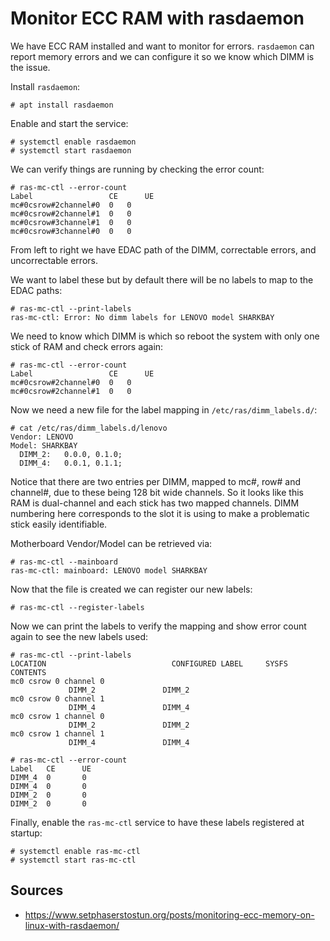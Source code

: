 # Monitor ECC RAM with rasdaemon

We have ECC RAM installed and want to monitor for errors. `rasdaemon` can report memory errors and we can configure it so we know which DIMM is the issue.

Install `rasdaemon`:

```
# apt install rasdaemon
```

Enable and start the service:

```
# systemctl enable rasdaemon
# systemctl start rasdaemon
```

We can verify things are running by checking the error count:

```
# ras-mc-ctl --error-count
Label                 CE      UE
mc#0csrow#2channel#0  0   0
mc#0csrow#2channel#1  0   0
mc#0csrow#3channel#1  0   0
mc#0csrow#3channel#0  0   0
```

From left to right we have EDAC path of the DIMM, correctable errors, and uncorrectable errors.

We want to label these but by default there will be no labels to map to the EDAC paths:

```
# ras-mc-ctl --print-labels
ras-mc-ctl: Error: No dimm labels for LENOVO model SHARKBAY
```

We need to know which DIMM is which so reboot the system with only one stick of RAM and check errors again:

```
# ras-mc-ctl --error-count
Label                 CE      UE
mc#0csrow#2channel#0  0   0
mc#0csrow#2channel#1  0   0
```

Now we need a new file for the label mapping in `/etc/ras/dimm_labels.d/`:

```
# cat /etc/ras/dimm_labels.d/lenovo
Vendor: LENOVO
Model: SHARKBAY
  DIMM_2:   0.0.0, 0.1.0;
  DIMM_4:   0.0.1, 0.1.1;
```

Notice that there are two entries per DIMM, mapped to mc#, row# and channel#, due to these being 128 bit wide channels. So it looks like this RAM is dual-channel and each stick has two mapped channels. DIMM numbering here corresponds to the slot it is using to make a problematic stick easily identifiable.

Motherboard Vendor/Model can be retrieved via:

```
# ras-mc-ctl --mainboard
ras-mc-ctl: mainboard: LENOVO model SHARKBAY
```

Now that the file is created we can register our new labels:

```
# ras-mc-ctl --register-labels
```

Now we can print the labels to verify the mapping and show error count again to see the new labels used:

```
# ras-mc-ctl --print-labels
LOCATION                            CONFIGURED LABEL     SYSFS CONTENTS
mc0 csrow 0 channel 0
             DIMM_2               DIMM_2
mc0 csrow 0 channel 1
             DIMM_4               DIMM_4
mc0 csrow 1 channel 0
             DIMM_2               DIMM_2
mc0 csrow 1 channel 1
             DIMM_4               DIMM_4
			 
# ras-mc-ctl --error-count
Label   CE      UE
DIMM_4  0       0
DIMM_4  0       0
DIMM_2  0       0
DIMM_2  0       0
```

Finally, enable the `ras-mc-ctl` service to have these labels registered at startup:

```
# systemctl enable ras-mc-ctl
# systemctl start ras-mc-ctl
```

## Sources
* https://www.setphaserstostun.org/posts/monitoring-ecc-memory-on-linux-with-rasdaemon/